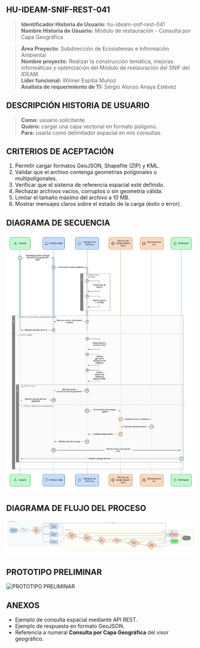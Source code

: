 ## HU-IDEAM-SNIF-REST-041

> **Identificador Historia de Usuario:** hu-ideam-snif-rest-041 \
> **Nombre Historia de Usuario:** Módulo de restauración - Consulta por Capa Geográfica

> **Área Proyecto:** Subdirección de Ecosistemas e Información Ambiental \
> **Nombre proyecto:** Realizar la construcción temática, mejoras informáticas y optimización del Módulo de restauración del SNIF del IDEAM. \
> **Líder funcional:** Wilmer Espitia Muñoz\
> **Analista de requerimiento de TI:** Sergio Alonso Anaya Estévez

## DESCRIPCIÓN HISTORIA DE USUARIO

> **Como:** usuario solicitante. \
> **Quiero:** cargar una capa vectorial en formato polígono. \
> **Para:** usarla como delimitador espacial en mis consultas.

## CRITERIOS DE ACEPTACIÓN

   1. Permitir cargar formatos GeoJSON, Shapefile (ZIP) y KML.  
   2. Validar que el archivo contenga geometrías poligonales o multipoligonales.  
   3. Verificar que el sistema de referencia espacial esté definido.  
   4. Rechazar archivos vacíos, corruptos o sin geometría válida. 
   5. Limitar el tamaño máximo del archivo a 10 MB.  
   6. Mostrar mensajes claros sobre el estado de la carga (éxito o error).


## DIAGRAMA DE SECUENCIA

![IMAGEN DIAGRAMA DE SECUENCIA](assets/secuencia-hu-ideam-snif-rest-041.png)

## DIAGRAMA DE FLUJO DEL PROCESO

![IMAGEN DIAGRAMA DE FLUJO DEL PROCESO](assets/actividades-hu-ideam-snif-rest-041.png)

## PROTOTIPO PRELIMINAR

![PROTOTIPO PRELIMINAR](assets/wireframe-hu-ideam-snif-rest-040.png)

## ANEXOS

- Ejemplo de consulta espacial mediante API REST.
- Ejemplo de respuesta en formato GeoJSON.
- Referencia a numeral **Consulta por Capa Geográfica** del visor geográfico.
